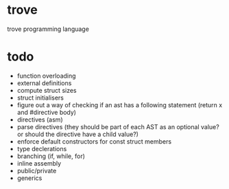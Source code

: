 # trove
trove programming language

# todo
- function overloading
- external definitions
- compute struct sizes
- struct initialisers
- figure out a way of checking if an ast has a following statement (return x and #directive body)
- directives (asm)
- parse directives (they should be part of each AST as an optional value? or should the directive have a child value?)
- enforce default constructors for const struct members
- type declerations
- branching (if, while, for)
- inline assembly
- public/private
- generics